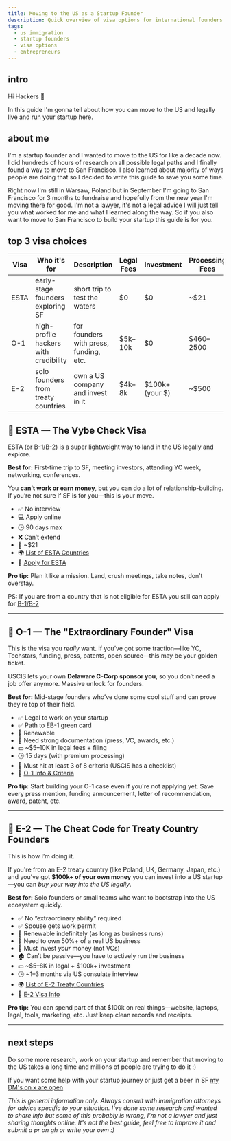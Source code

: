 ```yaml
---
title: Moving to the US as a Startup Founder
description: Quick overview of visa options for international founders
tags:
  - us immigration
  - startup founders
  - visa options
  - entrepreneurs
---
```

## intro
Hi Hackers 👋

In this guide I'm gonna tell about how you can move to the US and legally live and run your startup here.

## about me
I'm a startup founder and I wanted to move to the US for like a decade now.
I did hundreds of hours of research on all possible legal paths and I finally found a way to move to San Francisco.
I also learned about majority of ways people are doing that so I decided to write this guide to save you some time.

Right now I'm still in Warsaw, Poland but in September I'm going to San Francisco for 3 months to fundraise and hopefully from the new year I'm moving there for good.
I'm not a lawyer, it's not a legal advice I will just tell you what worked for me and what I learned along the way.
So if you also want to move to San Francisco to build your startup this guide is for you.

## top 3 visa choices

| Visa   | Who it's for                         | Description                            | Legal Fees   | Investment     | Processing Fees | Time to Get      | Stay Duration       | More Info |
|--------|--------------------------------------|----------------------------------------|--------------|----------------|------------------|------------------|----------------------|-----------|
| ESTA   | early-stage founders exploring SF    | short trip to test the waters          | $0           | $0             | ~$21             | instant           | 90 days              | [link](https://esta.cbp.dhs.gov/) |
| O-1    | high-profile hackers with credibility| for founders with press, funding, etc. | $5k–10k      | $0             | $460–2500        | 2–4 weeks (premium) | 3 years + renewals    | [link](https://www.uscis.gov/working-in-the-united-states/temporary-workers/o-1-visa-individuals-with-extraordinary-ability-or-achievement) |
| E-2    | solo founders from treaty countries  | own a US company and invest in it      | $4k–8k       | $100k+ (your $)| ~$500            | 1–3 months         | 2–5 years + renewals | [link](https://www.uscis.gov/working-in-the-united-states/temporary-workers/e-2-treaty-investors) |

## 🧳 ESTA — The Vybe Check Visa

ESTA (or B-1/B-2) is a super lightweight way to land in the US legally and explore.

**Best for:** First-time trip to SF, meeting investors, attending YC week, networking, conferences.

You **can’t work or earn money**, but you can do a lot of relationship-building. If you’re not sure if SF is for you—this is your move.

- ✅ No interview
- 💻 Apply online
- 🕒 90 days max
- ❌ Can’t extend
- 🤑 ~$21
- 🌍 [List of ESTA Countries](https://travel.state.gov/content/travel/en/us-visas/tourism-visit/visa-waiver-program.html)
- 🔗 [Apply for ESTA](https://esta.cbp.dhs.gov/)

**Pro tip:** Plan it like a mission. Land, crush meetings, take notes, don’t overstay.

PS: If you are from a country that is not eligible for ESTA you still can apply for [B-1/B-2](https://travel.state.gov/content/travel/en/us-visas/tourism-visit/visitor.html/visa)

---

## 🧠 O-1 — The "Extraordinary Founder" Visa

This is the visa you *really* want. If you’ve got some traction—like YC, Techstars, funding, press, patents, open source—this may be your golden ticket.

USCIS lets your own **Delaware C-Corp sponsor you**, so you don’t need a job offer anymore. Massive unlock for founders.

**Best for:** Mid-stage founders who’ve done some cool stuff and can prove they’re top of their field.

- ✅ Legal to work on your startup
- ✅ Path to EB-1 green card
- 🔁 Renewable
- 🧾 Need strong documentation (press, VC, awards, etc.)
- 💵 ~$5–10K in legal fees + filing
- 🕒 15 days (with premium processing)
- 📌 Must hit at least 3 of 8 criteria (USCIS has a checklist)
- 🔗 [O-1 Info & Criteria](https://www.uscis.gov/working-in-the-united-states/temporary-workers/o-1-visa-individuals-with-extraordinary-ability-or-achievement)

**Pro tip:** Start building your O-1 case even if you're not applying yet. Save every press mention, funding announcement, letter of recommendation, award, patent, etc.

---

## 💼 E-2 — The Cheat Code for Treaty Country Founders

This is how I’m doing it.

If you're from an E-2 treaty country (like Poland, UK, Germany, Japan, etc.) and you’ve got **$100k+ of your own money** you can invest into a US startup—you can *buy your way into the US legally*.

**Best for:** Solo founders or small teams who want to bootstrap into the US ecosystem quickly.

- ✅ No “extraordinary ability” required
- ✅ Spouse gets work permit
- 🔁 Renewable indefinitely (as long as business runs)
- 💼 Need to own 50%+ of a real US business
- 💸 Must invest *your* money (not VCs)
- 🏠 Can’t be passive—you have to actively run the business
- 💵 ~$5–8K in legal + $100k+ investment
- 🕒 ~1–3 months via US consulate interview
- 🌍 [List of E-2 Treaty Countries](https://travel.state.gov/content/travel/en/us-visas/visa-information-resources/fees/treaty.html)
- 🔗 [E-2 Visa Info](https://www.uscis.gov/working-in-the-united-states/temporary-workers/e-2-treaty-investors)

**Pro tip:** You can spend part of that $100k on real things—website, laptops, legal, tools, marketing, etc. Just keep clean records and receipts.

---

## next steps

Do some more research, work on your startup and remember that moving to the US takes a long time and millions of people are trying to do it :)

If you want some help with your startup journey or just get a beer in SF [my DM's on x are open](https://x.com/mattbratos)

*This is general information only. Always consult with immigration attorneys for advice specific to your situation. I've done some research and wanted to share info but some of this probably is wrong, I'm not a lawyer and just sharing thoughts online. It's not the best guide, feel free to improve it and submit a pr on gh or write your own :)*
